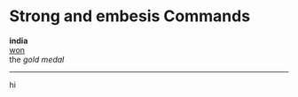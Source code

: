 <html>
  <head>
  <title>Mahi</title>
  </head>
  <body>
  <h1>Strong and embesis Commands</h1>
  <p><strong>india</strong><br><a href="https://luckyabc.in/#/game?gameId=103">won</a><br> the <em>gold medal</em><hr>
  </body>
</html><p>hi</p>
